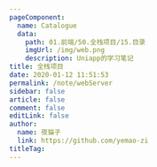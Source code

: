 ```yaml
---
pageComponent:
  name: Catalogue
  data:
    path: 01.前端/50.全栈项目/15.目录
    imgUrl: /img/web.png
    description: Uniapp的学习笔记
title: 全栈项目
date: 2020-01-12 11:51:53
permalink: /note/webServer
sidebar: false
article: false
comment: false
editLink: false
author:
  name: 夜猫子
  link: https://github.com/yemao-zi
titleTag:
---
```


